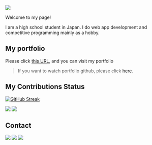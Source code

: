 ![](https://capsule-render.vercel.app/api?type=waving&height=260&color=gradient&text=Hey👋%20I'm%20zuk246.&reversal=true&fontColor=fff&fontSize=70&animation=fadeIn&rotate=0)

Welcome to my page!

I am a high school student in Japan.
I do web app development and competitive programming mainly as a hobby. 

## My portfolio

Please click [this URL](https://zuk246.net/), and you can visit my portfolio

> If you want to watch portfolio github, please click [here](https://github.com/zuk246/portfolio).

## My Contributions Status

[![GitHub Streak](https://streak-stats.demolab.com?user=zuk246&theme=dark&hide_border=true&card_width=500)](https://git.io/streak-stats)

<div>
<img src='http://github-profile-summary-cards.vercel.app/api/cards/most-commit-language?username=zuk246&theme=github_dark' />
<img src='http://github-profile-summary-cards.vercel.app/api/cards/productive-time?username=zuk246&theme=github_dark&utcOffset=9' />
</div>

## Contact

[<img src="https://img.shields.io/badge/GitHub-181717.svg?logo=github&style=for-the-badge" />](https://github.com/zuk246)
[<img src="https://img.shields.io/badge/Twitter-fff.svg?logo=twitter&style=for-the-badge" />](https://twitter.com/zuk246)
[<img src="https://img.shields.io/badge/Zenn-fff.svg?logo=zenn&style=for-the-badge" />](https://zenn.dev/iizuka0000)
